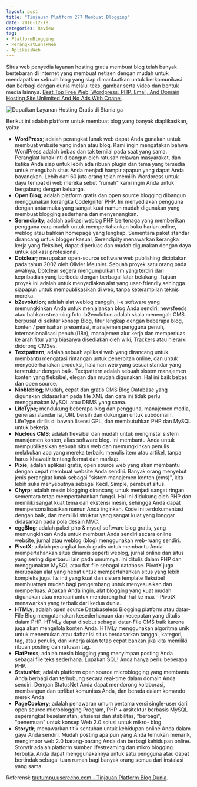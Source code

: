 ```yaml
---
layout: post
title: "Tinjauan Platform 277 Membuat Blogging"
date: 2016-12-18
categories: Review
tag:
- PlatformBlogging
- PerangkatLunakWeb
- AplikasiWeb
---
```

Situs web penyedia layanan hosting gratis membuat blog telah banyak bertebaran di internet yang membuat netizen dengan mudah untuk mendapatkan sebuah blog yang siap dimanfaatkan untuk berkomunikasi dan berbagi dengan dunia melalui teks, gambar serta video dan bentuk media lainnya. <a target="_blank" href="http://stania.ga/">Best Top Free Web, Wordpress, PHP, Email, And Domain Hosting Site Unlimited And No Ads With Cpanel</a>.

<img border="0" src="https://2.bp.blogspot.com/-57cxxaxNPIc/WDg-zbvmoVI/AAAAAAAAJNQ/mGaoXdhp8jMEo8PuUI8jw_-tdzTFL6y4ACLcB/s1600/DipoDwijayaS-TinjauanLayananHostingGratis.png" alt="Dapatkan Layanan Hosting Gratis di Stania.ga"/>

Berikut ini adalah platform untuk membuat blog yang banyak diaplikasikan, yaitu:
<ul><li><b>WordPress</b>; adalah perangkat lunak web dapat Anda gunakan untuk membuat website yang indah atau blog. Kami ingin mengatakan bahwa WordPress adalah bebas dan tak ternilai pada saat yang sama. Perangkat lunak inti dibangun oleh ratusan relawan masyarakat, dan ketika Anda siap untuk lebih ada ribuan plugin dan tema yang tersedia untuk mengubah situs Anda menjadi hampir apapun yang dapat Anda bayangkan. Lebih dari 60 juta orang telah memilih Wordpress untuk daya tempat di web mereka sebut "rumah" kami ingin Anda untuk bergabung dengan keluarga.</li><li><b>Open Blog</b>; adalah platform gratis dan open source blogging dibangun menggunakan kerangka CodeIgniter PHP. Ini menyediakan pengguna dengan antarmuka yang sangat kuat namun mudah digunakan yang membuat blogging sederhana dan menyenangkan.</li><li><b>Serendipity</b>; adalah aplikasi weblog PHP bertenaga yang memberikan pengguna cara mudah untuk mempertahankan buku harian online, weblog atau bahkan homepage yang lengkap. Sementara paket standar dirancang untuk blogger kasual, Serendipity menawarkan kerangka kerja yang fleksibel, dapat diperluas dan mudah digunakan dengan daya untuk aplikasi profesional.</li><li><b>Dotclear</b>; merupakan open-source software web publishing diciptakan pada tahun 2002 oleh Olivier Meunier. Sebuah proyek satu orang pada awalnya, Dotclear segera mengumpulkan tim yang terdiri dari kepribadian yang berbeda dengan berbagai latar belakang. Tujuan proyek ini adalah untuk menyediakan alat yang user-friendly sehingga siapapun untuk mempublikasikan di web, tanpa keterampilan teknis mereka.</li><li><b>b2evolution</b>; adalah alat weblog canggih, i-e software yang memungkinkan Anda untuk menjalankan blog Anda sendiri, newsfeeds atau bahkan streaming foto. b2evolution adalah skala menengah CMS berpusat di sekitar konsep Blog, fitur lengkap dengan beberapa blog, konten / pemisahan presentasi, manajemen pengguna penuh, internasionalisasi penuh (i18n), manajemen alur kerja dan memperluas ke arah fitur yang biasanya disediakan oleh wiki, Trackers atau hierarki didorong CMSes.</li><li><b>Textpattern</b>; adalah sebuah aplikasi web yang dirancang untuk membantu mengatasi rintangan untuk penerbitan online, dan untuk menyederhanakan produksi, halaman web yang sesuai standar yang terstruktur dengan baik. Textpattern adalah sebuah sistem manajemen konten yang fleksibel, elegan dan mudah digunakan. Hal ini baik bebas dan open source.</li><li><b>Nibbleblog</b>; Mudah, cepat dan gratis CMS Blog Database yang digunakan didasarkan pada file XML dan cara ini tidak perlu menggunakan MySQL atau DBMS yang sama.</li><li><b>LifeType</b>; mendukung beberapa blog dan pengguna, manajemen media, generasi standar isi, URL bersih dan dukungan untuk subdomain. LifeType dirilis di bawah lisensi GPL, dan membutuhkan PHP dan MySQL untuk bekerja.</li><li><b>Nucleus CMS</b>; adalah fleksibel dan mudah untuk menginstal sistem manajemen konten, alias software blog. Ini membantu Anda untuk mempublikasikan sebuah situs web dan memungkinkan penulis melakukan apa yang mereka terbaik: menulis item atau artikel, tanpa harus khawatir tentang format dan markup.</li><li><b>Pixie</b>; adalah aplikasi gratis, open source web yang akan membantu dengan cepat membuat website Anda sendiri. Banyak orang menyebut jenis perangkat lunak sebagai "sistem manajemen konten (cms)", kita lebih suka menyebutnya sebagai Kecil, Simple, pembuat situs.</li><li><b>Chyrp</b>; adalah mesin blogging dirancang untuk menjadi sangat ringan sementara tetap mempertahankan fungsi. Hal ini didukung oleh PHP dan memiliki sangat kuat tema dan ekstensi mesin, sehingga Anda dapat mempersonalisasikan namun Anda inginkan. Kode ini terdokumentasi dengan baik, dan memiliki struktur yang sangat kuat yang longgar didasarkan pada pola desain MVC.</li><li><b>eggBlog</b>; adalah paket php & mysql software blog gratis, yang memungkinkan Anda untuk membuat Anda sendiri secara online website, jurnal atau weblog (blog) menggunakan web-ruang sendiri.</li><li><b>PivotX</b>; adalah perangkat lunak gratis untuk membantu Anda mempertahankan situs dinamis seperti weblog, jurnal online dan situs yang sering diperbarui lain pada umumnya. Ini ditulis dalam PHP dan menggunakan MySQL atau flat file sebagai database. PivotX juga merupakan alat yang hebat untuk mempertahankan situs yang lebih kompleks juga. Its inti yang kuat dan sistem template fleksibel membuatnya mudah bagi pengembang untuk menyesuaikan dan memperluas. Apakah Anda ingin, alat blogging yang kuat mudah digunakan atau mencari untuk mendorong hal-hal ke max - PivotX menawarkan yang terbaik dari kedua dunia.</li><li><b>HTMLy</b>; adalah open source Databaseless Blogging platform atau datar-File Blog mengutamakan kesederhanaan dan kecepatan yang ditulis dalam PHP. HTMLy dapat disebut sebagai datar-File CMS baik karena juga akan mengelola konten Anda. HTMLy menggunakan algoritma unik untuk menemukan atau daftar isi situs berdasarkan tanggal, kategori, tag, atau penulis, dan kinerja akan tetap cepat bahkan jika kita memiliki ribuan posting dan ratusan tag.</li><li><b>FlatPress</b>; adalah mesin blogging yang menyimpan posting Anda sebagai file teks sederhana. Lupakan SQL! Anda hanya perlu beberapa PHP.</li><li><b>StatusNet</b>; adalah platform open source microblogging yang membantu Anda berbagi dan terhubung secara real-time dalam domain Anda sendiri. Dengan StatusNet Anda dapat mendorong kolaborasi, membangun dan terlibat komunitas Anda, dan berada dalam komando merek Anda.</li><li><b>PageCookery</b>; adalah penawaran umum pertama versi single-user dari open source microblogging Program, PHP + arsitektur berbasis MySQL seperangkat keselamatan, efisiensi dan stabilitas, "berbagi", "penemuan" untuk konsep Web 2.0 solusi untuk mikro- blog.</li><li><b>Storytlr</b>; menawarkan titik sentuhan untuk kehidupan online Anda dalam gaya Anda sendiri. Mudah posting apa pun yang Anda temukan menarik, mengimpor web 2.0 barang-barang Anda dan berbagi kehidupan online. Storytlr adalah platform sumber lifestreaming dan mikro blogging terbuka. Anda dapat menggunakannya untuk satu pengguna atau dapat bertindak sebagai tuan rumah bagi banyak orang semua dari instalasi yang sama.</li></ul>

Referensi: <a target="_blank" href="http://tautumpu.userecho.com/topics/2-tinjauan-platform-276-membuat-blogging/">tautumpu.userecho.com - Tinjauan Platform Blog Dunia</a>.

